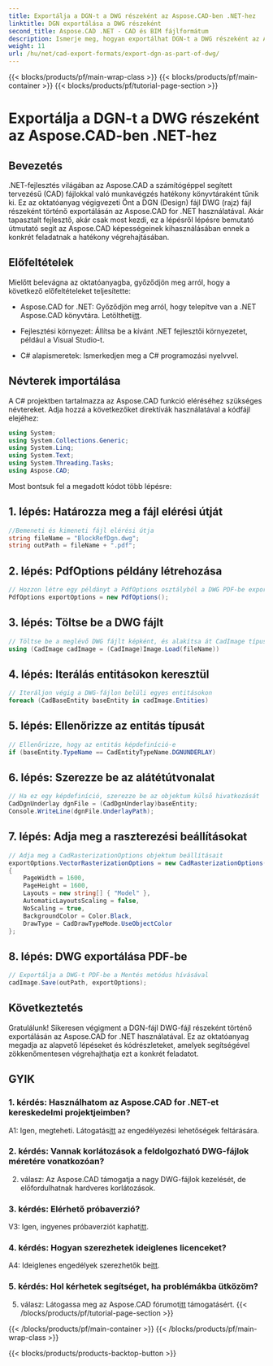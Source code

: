 ```yaml
---
title: Exportálja a DGN-t a DWG részeként az Aspose.CAD-ben .NET-hez
linktitle: DGN exportálása a DWG részeként
second_title: Aspose.CAD .NET - CAD és BIM fájlformátum
description: Ismerje meg, hogyan exportálhat DGN-t a DWG részeként az Aspose.CAD for .NET-ben. Kövesse lépésenkénti útmutatónkat a zökkenőmentes integráció érdekében.
weight: 11
url: /hu/net/cad-export-formats/export-dgn-as-part-of-dwg/
---
```


{{< blocks/products/pf/main-wrap-class >}}
{{< blocks/products/pf/main-container >}}
{{< blocks/products/pf/tutorial-page-section >}}

# Exportálja a DGN-t a DWG részeként az Aspose.CAD-ben .NET-hez

## Bevezetés

.NET-fejlesztés világában az Aspose.CAD a számítógéppel segített tervezésű (CAD) fájlokkal való munkavégzés hatékony könyvtáraként tűnik ki. Ez az oktatóanyag végigvezeti Önt a DGN (Design) fájl DWG (rajz) fájl részeként történő exportálásán az Aspose.CAD for .NET használatával. Akár tapasztalt fejlesztő, akár csak most kezdi, ez a lépésről lépésre bemutató útmutató segít az Aspose.CAD képességeinek kihasználásában ennek a konkrét feladatnak a hatékony végrehajtásában.

## Előfeltételek

Mielőtt belevágna az oktatóanyagba, győződjön meg arról, hogy a következő előfeltételeket teljesítette:

-  Aspose.CAD for .NET: Győződjön meg arról, hogy telepítve van a .NET Aspose.CAD könyvtára. Letöltheti[itt](https://releases.aspose.com/cad/net/).

- Fejlesztési környezet: Állítsa be a kívánt .NET fejlesztői környezetet, például a Visual Studio-t.

- C# alapismeretek: Ismerkedjen meg a C# programozási nyelvvel.

## Névterek importálása

A C# projektben tartalmazza az Aspose.CAD funkció eléréséhez szükséges névtereket. Adja hozzá a következőket direktívák használatával a kódfájl elejéhez:

```csharp
using System;
using System.Collections.Generic;
using System.Linq;
using System.Text;
using System.Threading.Tasks;
using Aspose.CAD;
```

Most bontsuk fel a megadott kódot több lépésre:

## 1. lépés: Határozza meg a fájl elérési útját

```csharp
//Bemeneti és kimeneti fájl elérési útja
string fileName = "BlockRefDgn.dwg";
string outPath = fileName + ".pdf";
```

## 2. lépés: PdfOptions példány létrehozása

```csharp
// Hozzon létre egy példányt a PdfOptions osztályból a DWG PDF-be exportálásához
PdfOptions exportOptions = new PdfOptions();
```

## 3. lépés: Töltse be a DWG fájlt

```csharp
// Töltse be a meglévő DWG fájlt képként, és alakítsa át CadImage típusra
using (CadImage cadImage = (CadImage)Image.Load(fileName))
```

## 4. lépés: Iterálás entitásokon keresztül

```csharp
// Iteráljon végig a DWG-fájlon belüli egyes entitásokon
foreach (CadBaseEntity baseEntity in cadImage.Entities)
```

## 5. lépés: Ellenőrizze az entitás típusát

```csharp
// Ellenőrizze, hogy az entitás képdefiníció-e
if (baseEntity.TypeName == CadEntityTypeName.DGNUNDERLAY)
```

## 6. lépés: Szerezze be az alátétútvonalat

```csharp
// Ha ez egy képdefiníció, szerezze be az objektum külső hivatkozását
CadDgnUnderlay dgnFile = (CadDgnUnderlay)baseEntity;
Console.WriteLine(dgnFile.UnderlayPath);
```

## 7. lépés: Adja meg a raszterezési beállításokat

```csharp
// Adja meg a CadRasterizationOptions objektum beállításait
exportOptions.VectorRasterizationOptions = new CadRasterizationOptions()
{
    PageWidth = 1600,
    PageHeight = 1600,
    Layouts = new string[] { "Model" },
    AutomaticLayoutsScaling = false,
    NoScaling = true,
    BackgroundColor = Color.Black,
    DrawType = CadDrawTypeMode.UseObjectColor
};
```

## 8. lépés: DWG exportálása PDF-be

```csharp
// Exportálja a DWG-t PDF-be a Mentés metódus hívásával
cadImage.Save(outPath, exportOptions);
```

## Következtetés

Gratulálunk! Sikeresen végigment a DGN-fájl DWG-fájl részeként történő exportálásán az Aspose.CAD for .NET használatával. Ez az oktatóanyag megadja az alapvető lépéseket és kódrészleteket, amelyek segítségével zökkenőmentesen végrehajthatja ezt a konkrét feladatot.

## GYIK

### 1. kérdés: Használhatom az Aspose.CAD for .NET-et kereskedelmi projektjeimben?
 A1: Igen, megteheti. Látogatás[itt](https://purchase.aspose.com/buy) az engedélyezési lehetőségek feltárására.

### 2. kérdés: Vannak korlátozások a feldolgozható DWG-fájlok méretére vonatkozóan?
2. válasz: Az Aspose.CAD támogatja a nagy DWG-fájlok kezelését, de előfordulhatnak hardveres korlátozások.

### 3. kérdés: Elérhető próbaverzió?
V3: Igen, ingyenes próbaverziót kaphat[itt](https://releases.aspose.com/).

### 4. kérdés: Hogyan szerezhetek ideiglenes licenceket?
 A4: Ideiglenes engedélyek szerezhetők be[itt](https://purchase.aspose.com/temporary-license/).

### 5. kérdés: Hol kérhetek segítséget, ha problémákba ütközöm?
 5. válasz: Látogassa meg az Aspose.CAD fórumot[itt](https://forum.aspose.com/c/cad/19) támogatásért.
{{< /blocks/products/pf/tutorial-page-section >}}

{{< /blocks/products/pf/main-container >}}
{{< /blocks/products/pf/main-wrap-class >}}

{{< blocks/products/products-backtop-button >}}
